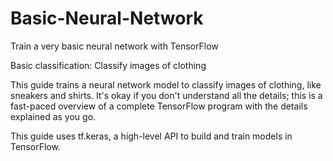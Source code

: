 # Basic-Neural-Network
Train a very basic neural network with TensorFlow

Basic classification: Classify images of clothing

This guide trains a neural network model to classify images of clothing, like sneakers and shirts. It's okay if you don't understand all the details; this is a fast-paced overview of a complete TensorFlow program with the details explained as you go.

This guide uses tf.keras, a high-level API to build and train models in TensorFlow.
